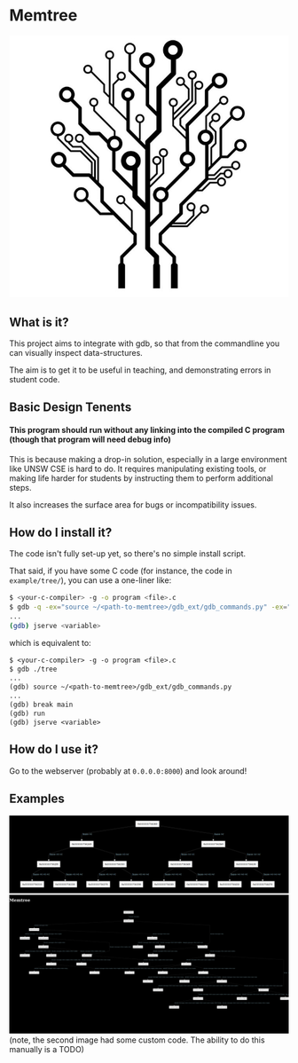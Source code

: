 # Memtree

<img src="resources/favicon.jpg"/>

## What is it?

This project aims to integrate with gdb, so that from the commandline you can visually inspect data-structures.

The aim is to get it to be useful in teaching, and demonstrating errors in student code.

## Basic Design Tenents

#### This program should run without any linking into the compiled C program (though that program will need debug info)

This is because making a drop-in solution, especially in a large environment like UNSW CSE is hard to do. It requires
manipulating existing tools, or making life harder for students by instructing them to perform additional steps.

It also increases the surface area for bugs or incompatibility issues.

## How do I install it?

The code isn't fully set-up yet, so there's no simple install script.

That said, if you have some C code (for instance, the code in `example/tree/`), you can use a one-liner like:

```sh
$ <your-c-compiler> -g -o program <file>.c
$ gdb -q -ex="source ~/<path-to-memtree>/gdb_ext/gdb_commands.py" -ex="b main" -ex="r" ./tree
...
(gdb) jserve <variable>
```

which is equivalent to:
```
$ <your-c-compiler> -g -o program <file>.c
$ gdb ./tree
...
(gdb) source ~/<path-to-memtree>/gdb_ext/gdb_commands.py
...
(gdb) break main
(gdb) run
(gdb) jserve <variable>

```

## How do I use it?

Go to the webserver (probably at `0.0.0.0:8000`) and look around!

## Examples

<img src="resources/example_photos/Memtree_tree.png"/>
<img src="resources/example_photos/Memtree_complex_tree.png"/>
(note, the second image had some custom code. The ability to do this manually is a TODO)
